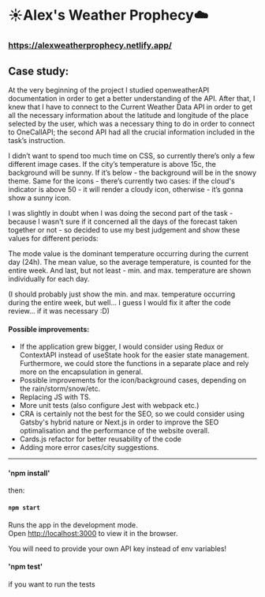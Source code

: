 # :sunny:Alex's Weather Prophecy:cloud:
### https://alexweatherprophecy.netlify.app/

## Case study:

At the very beginning of the project I studied openweatherAPI documentation in order to get a better understanding of the API. After that, I knew that I have to connect to the Current Weather Data API in order to get all the necessary information about the latitude and longitude of the place selected by the user, which was a necessary thing to do in order to connect to OneCallAPI; the second API had all the crucial information included in the task’s instruction.

I didn’t want to spend too much time on CSS, so currently there’s only a few different image cases. If the city’s temperature is above 15c, the background will be sunny. If it’s below - the background will be in the snowy theme. Same for the icons - there’s currently two cases: if the cloud's indicator is above 50 - it will render a cloudy icon, otherwise - it’s gonna show a sunny icon.

I was slightly in doubt when I was doing the second part of the task - because I wasn't sure if it concerned all the days of the forecast taken together or not -  so decided to use my best judgement and show these values for different periods:

The mode value is the dominant temperature occurring during the current day (24h).
The mean value, so the average temperature, is counted for the entire week.
And last, but not least - min. and max. temperature are shown individually for each day.

(I should probably just show the min. and max. temperature occurring during the entire week, but well... I guess I would fix it after the code review... if it was necessary :D)

#### Possible improvements:

- If the application grew bigger, I would consider using Redux or ContextAPI instead of useState hook for the easier state management. Furthermore, we could store the functions in a separate place and rely more on the encapsulation in general.
- Possible improvements for the icon/background cases, depending on the rain/storm/snow/etc.
- Replacing JS with TS.
- More unit tests (also configure Jest with webpack etc.)
- CRA is certainly not the best for the SEO, so we could consider using Gatsby's hybrid nature or Next.js in order to improve the SEO optimalisation and the performance of the website overall.
- Cards.js refactor for better reusability of the code
- Adding more error cases/city suggestions.

-------------------


#### 'npm install'

then:

#### `npm start`

Runs the app in the development mode.<br />
Open [http://localhost:3000](http://localhost:3000) to view it in the browser.

You will need to provide your own API key instead of env variables!


#### 'npm test'

if you want to run the tests
